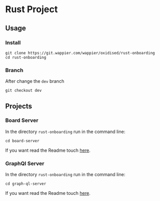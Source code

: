 # Rust Project


## Usage

### Install
```
git clone https://git.wappier.com/wappier/oxidised/rust-onboarding
cd rust-onboarding
```

### Branch
After change the `dev` branch
```
git checkout dev
```



## Projects

### Board Server

In the directory `rust-onboarding` run in the command line:
```
cd board-server
```
If you want read the Readme touch [here](https://git.wappier.com/wappier/oxidised/rust-onboarding/-/blob/dev/board/README.md).

### GraphQl Server

In the directory `rust-onboarding` run in the command line:
```
cd graph-ql-server
```
If you want read the Readme touch [here](https://git.wappier.com/wappier/oxidised/rust-onboarding/-/blob/dev/graph-ql-server/README.md).
